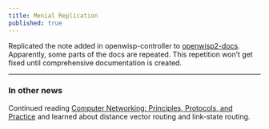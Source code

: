 ```yaml
---
title: Menial Replication
published: true
---
```


Replicated the note added in openwisp-controller to [openwisp2-docs](www.openwisp.io/docs).
Apparently, some parts of the docs are repeated. This repetition won’t get
fixed until comprehensive documentation is created.

-----------------

### In other news

Continued reading [Computer Networking: Principles, Protocols, and Practice](https://www.computer-networking.info/2nd/html/index.html)
and learned about distance vector routing and link-state routing.
